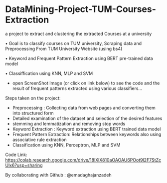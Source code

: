# DataMining-Project-TUM-Courses-Extraction
a project to extract and clustering the extracted Courses at a university

• Goal is to classify courses on TUM university, Scraping data and Preprocessing From TUM University
Website (using bs4)

• Keyword and Frequent Pattern Extraction using BERT pre-trained data model

• Classiffication using KNN, MLP and SVM

- open ScreenShot Image (or click on link below) to see the code and the result of frequent patterns extracted using various classifiers...

Steps taken on the project:
- Preprocessing : Collecting data from web pages and converting them into structured form
- Detailed examination of the dataset and selection of the desired features
- stemming and lemmatization and removing stop words
- Keyword Extraction : Keyword extraction using BERT trained data model
- Frequent Pattern Extraction: Relationships between keywords also using associative rule extraction
- Classification using KNN, Perceptron, MLP and SVM

Code Link:
https://colab.research.google.com/drive/18lXlX810aOAOAU6POot9l2F7StZcUlx6?usp=sharing

By collaborating with Github : @emadaghajanzadeh

